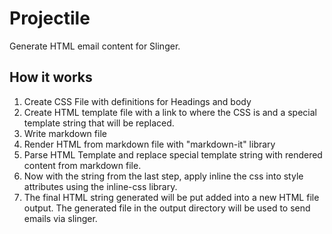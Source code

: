 # Projectile
Generate HTML email content for Slinger. 

## How it works
1. Create CSS File with definitions for Headings and body
2. Create HTML template file with a link to where the CSS is and a special template string that will be replaced.
3. Write markdown file
4. Render HTML from markdown file with "markdown-it" library
5. Parse HTML Template and replace special template string with rendered content from markdown file.
6. Now with the string from the last step, apply inline the css into style attributes using the inline-css library.
7. The final HTML string generated will be put added into a new HTML file output. The generated file in the output directory will be used to send emails via slinger.